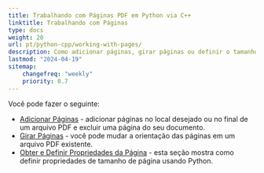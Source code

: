 ```yaml
---
title: Trabalhando com Páginas PDF em Python via C++
linktitle: Trabalhando com Páginas
type: docs
weight: 20
url: pt/python-cpp/working-with-pages/
description: Como adicionar páginas, girar páginas ou definir o tamanho da página você pode saber nesta seção. Aspose.PDF para Python via C++ explica todos os detalhes sobre este tópico.
lastmod: "2024-04-19"
sitemap:
    changefreq: "weekly"
    priority: 0.7
---
```


Você pode fazer o seguinte:

- [Adicionar Páginas](/pdf/python-cpp/add-pages/) - adicionar páginas no local desejado ou no final de um arquivo PDF e excluir uma página do seu documento.
- [Girar Páginas](/pdf/python-cpp/rotate-pages/) - você pode mudar a orientação das páginas em um arquivo PDF existente.
- [Obter e Definir Propriedades da Página](/pdf/python-cpp/get-and-set-page-properties/) - esta seção mostra como definir propriedades de tamanho de página usando Python.